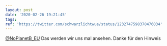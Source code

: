 ```yaml
---
layout: post
date: '2020-02-26 19:21:45'
tags: 
ref: 'https://twitter.com/schwarzlichtwue/status/1232747598370476034'
---
```

[@NoPlanetB_EU](https://twitter.com/NoPlanetB_EU) Das werden wir uns mal ansehen. Danke für den Hinweis